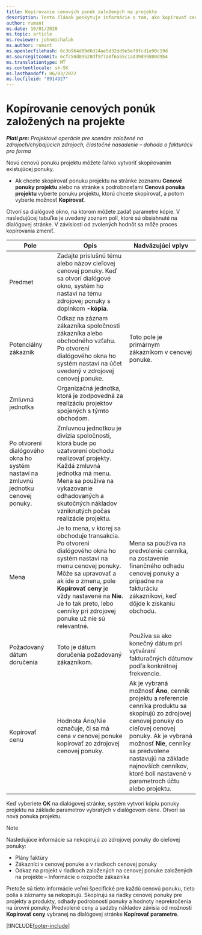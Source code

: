 ```yaml
---
title: Kopírovanie cenových ponúk založených na projekte
description: Tento článok poskytuje informácie o tom, ako kopírovať cenové ponuky založené na projekte v Project Operations.
author: rumant
ms.date: 10/01/2020
ms.topic: article
ms.reviewer: johnmichalak
ms.author: rumant
ms.openlocfilehash: 6c3b964d89d6d24ae5d32dd9e5e79fcd1e90c19d
ms.sourcegitcommit: 6cfc50d89528df977a8f6a55c1ad39d99800d9b4
ms.translationtype: MT
ms.contentlocale: sk-SK
ms.lasthandoff: 06/03/2022
ms.locfileid: "8914927"
---
```

# <a name="copy-project-based-quotes"></a>Kopírovanie cenových ponúk založených na projekte

_**Platí pre:** Projektové operácie pre scenáre založené na zdrojoch/chýbajúcich zdrojoch, čiastočné nasadenie – dohoda o fakturácii pro forma_

Novú cenovú ponuku projektu môžete ľahko vytvoriť skopírovaním existujúcej ponuky. 

- Ak chcete skopírovať ponuku projektu na stránke zoznamu **Cenové ponuky projektu** alebo na stránke s podrobnosťami **Cenová ponuka projektu** vyberte ponuku projektu, ktorú chcete skopírovať, a potom vyberte možnosť **Kopírovať**.

Otvorí sa dialógové okno, na ktorom môžete zadať parametre kópie. V nasledujúcej tabuľke je uvedený zoznam polí, ktoré sú obsiahnuté na dialógovej stránke. V závislosti od zvolených hodnôt sa môže proces kopírovania zmeniť.

| **Pole** | **Opis** | **Nadväzujúci vplyv** |
| --- | --- | --- |
| Predmet | Zadajte príslušnú tému alebo názov cieľovej cenovej ponuky. Keď sa otvorí dialógové okno, systém ho nastaví na tému zdrojovej ponuky s doplnkom **-kópia**. | |
| Potenciálny zákazník | Odkaz na záznam zákazníka spoločnosti zákazníka alebo obchodného vzťahu. Po otvorení dialógového okna ho systém nastaví na účet uvedený v zdrojovej cenovej ponuke. | Toto pole je primárnym zákazníkom v cenovej ponuke. |
| Zmluvná jednotka | Organizačná jednotka, ktorá je zodpovedná za realizáciu projektov spojených s týmto obchodom.
Po otvorení dialógového okna ho systém nastaví na zmluvnú jednotku cenovej ponuky. | Zmluvnou jednotkou je divízia spoločnosti, ktorá bude po uzatvorení obchodu realizovať projekty. Každá zmluvná jednotka má menu. Mena sa používa na vykazovanie odhadovaných a skutočných nákladov vzniknutých počas realizácie projektu. |
| Mena | Je to mena, v ktorej sa obchoduje transakcia. Po otvorení dialógového okna ho systém nastaví na menu cenovej ponuky. Môže sa upravovať a ak ide o zmenu, pole **Kopírovať ceny** je vždy nastavené na **Nie**. Je to tak preto, lebo cenníky pri zdrojovej ponuke už nie sú relevantné. | Mena sa používa na predvolenie cenníka, na zostavenie finančného odhadu cenovej ponuky a prípadne na fakturáciu zákazníkovi, keď dôjde k získaniu obchodu. |
| Požadovaný dátum doručenia | Toto je dátum doručenia požadovaný zákazníkom. | Používa sa ako konečný dátum pri vytváraní fakturačných dátumov podľa konkrétnej frekvencie. |
| Kopírovať cenu | Hodnota Áno/Nie označuje, či sa má cena v cenovej ponuke kopírovať zo zdrojovej cenovej ponuky. | Ak je vybraná možnosť **Áno**, cenník projektu a referencie cenníka produktu sa skopírujú zo zdrojovej cenovej ponuky do cieľovej cenovej ponuky. Ak je vybraná možnosť **Nie**, cenníky sa predvolene nastavujú na základe najnovších cenníkov, ktoré boli nastavené v parametroch účtu alebo projektu. |

Keď vyberiete **OK** na dialógovej stránke, systém vytvorí kópiu ponuky projektu na základe parametrov vybratých v dialógovom okne. Otvorí sa nová ponuka projektu. 

> [!NOTE]
> Nasledujúce informácie sa nekopírujú zo zdrojovej ponuky do cieľovej ponuky:
>
> - Plány faktúry
> - Zákazníci v cenovej ponuke a v riadkoch cenovej ponuky
> - Odkaz na projekt v riadkoch založených na cenovej ponuke založených na projekte – Informácie o rozpočte zákazníka
>
>Pretože sú tieto informácie veľmi špecifické pre každú cenovú ponuku, tieto polia a záznamy sa nekopírujú. Skopírujú sa riadky cenovej ponuky pre projekty a produkty, odhady podrobností ponuky a hodnoty neprekročenia na úrovni ponuky. Predvolené ceny a sadzby nákladov závisia od možnosti **Kopírovať ceny** vybranej na dialógovej stránke **Kopírovať parametre**.


[!INCLUDE[footer-include](../includes/footer-banner.md)]